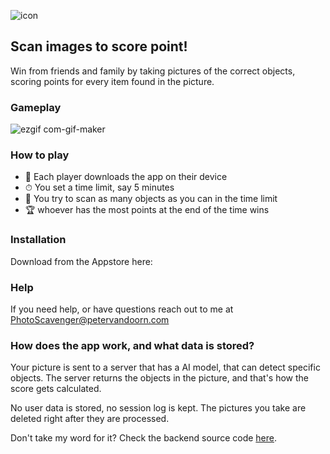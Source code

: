 

![icon](https://user-images.githubusercontent.com/71013416/178444610-afb01ca8-c8be-443d-be2d-328bde3f95cf.png)

## Scan images to score point!
Win from friends and family by taking pictures of the correct objects, scoring points for every item found in the picture. 




### Gameplay
![ezgif com-gif-maker](https://user-images.githubusercontent.com/71013416/178448499-3f547173-43ab-41b2-967a-a1f9ae8dd9a0.gif)


### How to play

- 📲 Each player downloads the app on their device 
- ⏱ You set a time limit, say 5 minutes 
- 🏃 You try to scan as many objects as you can in the time limit
- 🏆 whoever has the most points at the end of the time wins 

### Installation

Download from the Appstore here: 

### Help
If you need help, or have questions reach out to me at PhotoScavenger@petervandoorn.com

### How does the app work, and what data is stored? 
Your picture is sent to a server that has a AI model, that can detect specific objects. The server returns the objects in the picture, and that's how the score gets calculated. 

No user data is stored, no session log is kept. The pictures you take are deleted right after they are processed. 

Don't take my word for it? Check the backend source code [here]([url](https://github.com/two-trick-pony-NL/ScanGameBackend)).
